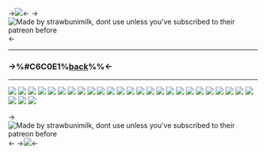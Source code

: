 ->![](https://files.catbox.moe/ka1z5h.png)<-
->![Made by strawbunimilk, dont use unless you've subscribed to their patreon before](https://files.catbox.moe/du4uz0.png)<-

***
### ->%#C6C0E1%[back](https://rentry.co/mikopixels)%%<-
***

![](https://files.catbox.moe/jrial4.png)
![](https://files.catbox.moe/xb93kq.png)
![](https://files.catbox.moe/psw7le.png)
![](https://files.catbox.moe/9pbim6.png)
![](https://files.catbox.moe/5e05w5.png)
![](https://files.catbox.moe/4i4ubd.png)
![](https://files.catbox.moe/xr08k8.png)
![](https://files.catbox.moe/wtplzk.png)
![](https://files.catbox.moe/hlrrzk.png)
![](https://files.catbox.moe/g4f3ia.png)
![](https://files.catbox.moe/4jof5b.png)
![](https://files.catbox.moe/rsjrib.png)
![](https://files.catbox.moe/pz0uvv.gif)
![](https://files.catbox.moe/vfdzk4.png)
![](https://files.catbox.moe/w8thir.png) 
![](https://files.catbox.moe/dtldff.png)
![](https://files.catbox.moe/7cagqu.png)
![](https://files.catbox.moe/hud7ij.png)
![](https://files.catbox.moe/9ufdeh.png)
![](https://files.catbox.moe/2x2zgd.png)
![](https://files.catbox.moe/ebdvzl.png)
![](https://files.catbox.moe/jd42co.png)
![](https://files.catbox.moe/gv8af2.png)
![](https://files.catbox.moe/fsbqhf.png)
![](https://files.catbox.moe/sg0r3d.png)
![](https://files.catbox.moe/loq2d4.png)
![](https://files.catbox.moe/6vatbg.png)
![](https://files.catbox.moe/z6xdy0.png)

->![Made by strawbunimilk, dont use unless you've subscribed to their patreon before](https://files.catbox.moe/4q2vo8.png)<-
->![](https://files.catbox.moe/w7mnwz.png)<-